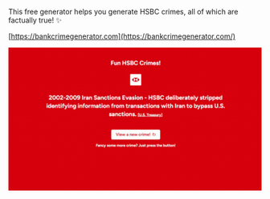This free generator helps you generate HSBC crimes, all of which are factually true! ✨

[https://bankcrimegenerator.com](https://bankcrimegenerator.com/)

![Crime examples!](https://raw.githubusercontent.com/dotcomdudee/bankcrimegenerator/refs/heads/main/crimes.gif "Crimes!")
